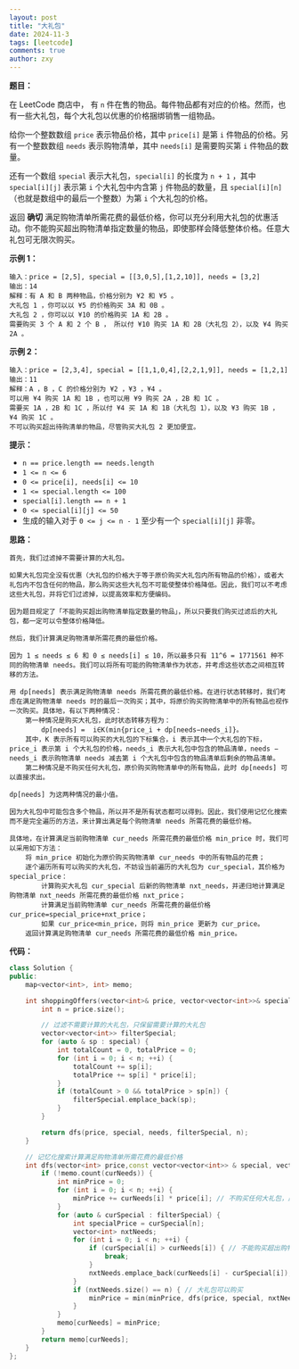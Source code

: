 ```yaml
---
layout: post
title: "大礼包"
date: 2024-11-3
tags: [leetcode]
comments: true
author: zxy
---
```


**题目：**

在 LeetCode 商店中， 有 `n` 件在售的物品。每件物品都有对应的价格。然而，也有一些大礼包，每个大礼包以优惠的价格捆绑销售一组物品。

给你一个整数数组 `price` 表示物品价格，其中 `price[i]` 是第 `i` 件物品的价格。另有一个整数数组 `needs` 表示购物清单，其中 `needs[i]` 是需要购买第 `i` 件物品的数量。

还有一个数组 `special` 表示大礼包，`special[i]` 的长度为 `n + 1` ，其中 `special[i][j]` 表示第 `i` 个大礼包中内含第 `j` 件物品的数量，且 `special[i][n]` （也就是数组中的最后一个整数）为第 `i` 个大礼包的价格。

返回 **确切** 满足购物清单所需花费的最低价格，你可以充分利用大礼包的优惠活动。你不能购买超出购物清单指定数量的物品，即使那样会降低整体价格。任意大礼包可无限次购买。

**示例 1：**

```
输入：price = [2,5], special = [[3,0,5],[1,2,10]], needs = [3,2]
输出：14
解释：有 A 和 B 两种物品，价格分别为 ¥2 和 ¥5 。 
大礼包 1 ，你可以以 ¥5 的价格购买 3A 和 0B 。 
大礼包 2 ，你可以以 ¥10 的价格购买 1A 和 2B 。 
需要购买 3 个 A 和 2 个 B ， 所以付 ¥10 购买 1A 和 2B（大礼包 2），以及 ¥4 购买 2A 。
```

**示例 2：**

```
输入：price = [2,3,4], special = [[1,1,0,4],[2,2,1,9]], needs = [1,2,1]
输出：11
解释：A ，B ，C 的价格分别为 ¥2 ，¥3 ，¥4 。
可以用 ¥4 购买 1A 和 1B ，也可以用 ¥9 购买 2A ，2B 和 1C 。 
需要买 1A ，2B 和 1C ，所以付 ¥4 买 1A 和 1B（大礼包 1），以及 ¥3 购买 1B ， ¥4 购买 1C 。 
不可以购买超出待购清单的物品，尽管购买大礼包 2 更加便宜。
```

**提示：**

- `n == price.length == needs.length`
- `1 <= n <= 6`
- `0 <= price[i], needs[i] <= 10`
- `1 <= special.length <= 100`
- `special[i].length == n + 1`
- `0 <= special[i][j] <= 50`
- 生成的输入对于 `0 <= j <= n - 1` 至少有一个 `special[i][j]` 非零。

**思路：**

```
首先，我们过滤掉不需要计算的大礼包。

如果大礼包完全没有优惠（大礼包的价格大于等于原价购买大礼包内所有物品的价格），或者大礼包内不包含任何的物品，那么购买这些大礼包不可能使整体价格降低。因此，我们可以不考虑这些大礼包，并将它们过滤掉，以提高效率和方便编码。

因为题目规定了「不能购买超出购物清单指定数量的物品」，所以只要我们购买过滤后的大礼包，都一定可以令整体价格降低。

然后，我们计算满足购物清单所需花费的最低价格。

因为 1 ≤ needs ≤ 6 和 0 ≤ needs[i] ≤ 10，所以最多只有 11^6 = 1771561 种不同的购物清单 needs。我们可以将所有可能的购物清单作为状态，并考虑这些状态之间相互转移的方法。

用 dp[needs] 表示满足购物清单 needs 所需花费的最低价格。在进行状态转移时，我们考虑在满足购物清单 needs 时的最后一次购买；其中，将原价购买购物清单中的所有物品也视作一次购买。具体地，有以下两种情况：
	第一种情况是购买大礼包，此时状态转移方程为：
		dp[needs] =  i∈K(min{price_i + dp[needs−needs_i]}。
	其中，K 表示所有可以购买的大礼包的下标集合，i 表示其中一个大礼包的下标，price_i 表示第 i 个大礼包的价格，needs_i 表示大礼包中包含的物品清单，needs − needs_i 表示购物清单 needs 减去第 i 个大礼包中包含的物品清单后剩余的物品清单。
	第二种情况是不购买任何大礼包，原价购买购物清单中的所有物品，此时 dp[needs] 可以直接求出。

dp[needs] 为这两种情况的最小值。

因为大礼包中可能包含多个物品，所以并不是所有状态都可以得到。因此，我们使用记忆化搜索而不是完全遍历的方法，来计算出满足每个购物清单 needs 所需花费的最低价格。

具体地，在计算满足当前购物清单 cur_needs 所需花费的最低价格 min_price 时，我们可以采用如下方法：
	将 min_price 初始化为原价购买购物清单 cur_needs 中的所有物品的花费；
	逐个遍历所有可以购买的大礼包，不妨设当前遍历的大礼包为 cur_special，其价格为 special_price：
		计算购买大礼包 cur_special 后新的购物清单 nxt_needs，并递归地计算满足购物清单 nxt_needs 所需花费的最低价格 nxt_price；
		计算满足当前购物清单 cur_needs 所需花费的最低价格 cur_price=special_price+nxt_price；
		如果 cur_price<min_price，则将 min_price 更新为 cur_price。
	返回计算满足购物清单 cur_needs 所需花费的最低价格 min_price。
```

**代码：**

```cpp
class Solution {
public:
    map<vector<int>, int> memo;

    int shoppingOffers(vector<int>& price, vector<vector<int>>& special, vector<int>& needs) {
        int n = price.size();

        // 过滤不需要计算的大礼包，只保留需要计算的大礼包
        vector<vector<int>> filterSpecial;
        for (auto & sp : special) {
            int totalCount = 0, totalPrice = 0;
            for (int i = 0; i < n; ++i) {
                totalCount += sp[i];
                totalPrice += sp[i] * price[i];
            }
            if (totalCount > 0 && totalPrice > sp[n]) {
                filterSpecial.emplace_back(sp);
            }
        }

        return dfs(price, special, needs, filterSpecial, n);
    }

    // 记忆化搜索计算满足购物清单所需花费的最低价格
    int dfs(vector<int> price,const vector<vector<int>> & special, vector<int> curNeeds, vector<vector<int>> & filterSpecial, int n) {
        if (!memo.count(curNeeds)) {
            int minPrice = 0;
            for (int i = 0; i < n; ++i) {
                minPrice += curNeeds[i] * price[i]; // 不购买任何大礼包，原价购买购物清单中的所有物品
            }
            for (auto & curSpecial : filterSpecial) {
                int specialPrice = curSpecial[n];
                vector<int> nxtNeeds;
                for (int i = 0; i < n; ++i) {
                    if (curSpecial[i] > curNeeds[i]) { // 不能购买超出购物清单指定数量的物品
                        break;
                    }
                    nxtNeeds.emplace_back(curNeeds[i] - curSpecial[i]);
                }
                if (nxtNeeds.size() == n) { // 大礼包可以购买
                    minPrice = min(minPrice, dfs(price, special, nxtNeeds, filterSpecial, n) + specialPrice);
                }
            }
            memo[curNeeds] = minPrice;
        }
        return memo[curNeeds];
    }
};
```



